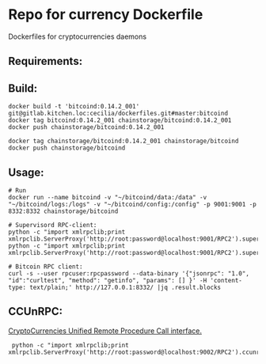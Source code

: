 Repo for currency Dockerfile
============================
Dockerfiles for cryptocurrencies daemons

Requirements:
------------


Build:
------

    docker build -t 'bitcoind:0.14.2_001' git@gitlab.kitchen.loc:cecilia/dockerfiles.git#master:bitcoind
    docker tag bitcoind:0.14.2_001 chainstorage/bitcoind:0.14.2_001
    docker push chainstorage/bitcoind:0.14.2_001

    docker tag chainstorage/bitcoind:0.14.2_001 chainstorage/bitcoind
    docker push chainstorage/bitcoind

Usage:
------

    # Run
    docker run --name bitcoind -v "~/bitcoind/data:/data" -v "~/bitcoind/logs:/logs" -v "~/bitcoind/config:/config" -p 9001:9001 -p 8332:8332 chainstorage/bitcoind

    # Supervisord RPC-client:
    python -c "import xmlrpclib;print xmlrpclib.ServerProxy('http://root:password@localhost:9001/RPC2').supervisor.stopProcess('bitcoind')"
    python -c "import xmlrpclib;print xmlrpclib.ServerProxy('http://root:password@localhost:9001/RPC2').supervisor.startProcess('bitcoind')"

    # Bitcoin RPC client:
    curl -s --user rpcuser:rpcpassword --data-binary '{"jsonrpc": "1.0", "id":"curltest", "method": "getinfo", "params": [] }' -H 'content-type: text/plain;' http://127.0.0.1:8332/ |jq .result.blocks


CCUnRPC:
--------

[CryptoCurrencies Unified Remote Procedure Call interface.](https://github.com/chainstorage/CCUnRPC)

     python -c "import xmlrpclib;print xmlrpclib.ServerProxy('http://root:password@localhost:9002/RPC2').ccunrpc.get_height()"
     